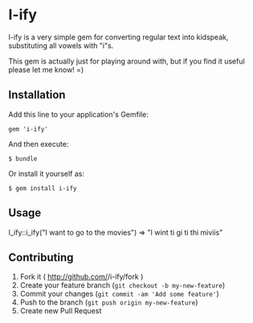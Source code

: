 # I-ify

I-ify is a very simple gem for converting regular text into kidspeak, substituting all vowels with "i"s.

This gem is actually just for playing around with, but if you find it useful please let me know! =)

## Installation

Add this line to your application's Gemfile:

    gem 'i-ify'

And then execute:

    $ bundle

Or install it yourself as:

    $ gem install i-ify

## Usage
 
I_ify::i_ify("I want to go to the movies")
=> "I wint ti gi ti thi miviis"

## Contributing

1. Fork it ( http://github.com/<my-github-username>/i-ify/fork )
2. Create your feature branch (`git checkout -b my-new-feature`)
3. Commit your changes (`git commit -am 'Add some feature'`)
4. Push to the branch (`git push origin my-new-feature`)
5. Create new Pull Request
